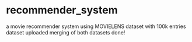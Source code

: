 # recommender_system
a movie recommender system using MOVIELENS dataset with 100k entries
dataset uploaded
merging of both datasets done!

